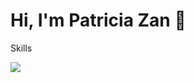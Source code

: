 # Hi, I'm Patricia Zan 👋


<p align="center">
  <p>Skills</p>
  <a href="https://skillicons.dev">
    <img src="https://skillicons.dev/icons?i=js,html,css,ts,react,vscode,figma" />
  </a>
</p>







